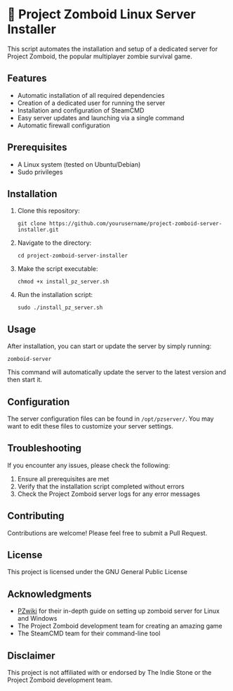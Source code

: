 # 🧟 Project Zomboid Linux Server Installer

This script automates the installation and setup of a dedicated server for Project Zomboid, the popular multiplayer zombie survival game.

## Features

- Automatic installation of all required dependencies
- Creation of a dedicated user for running the server
- Installation and configuration of SteamCMD
- Easy server updates and launching via a single command
- Automatic firewall configuration

## Prerequisites

- A Linux system (tested on Ubuntu/Debian)
- Sudo privileges

## Installation

1. Clone this repository:
   ```
   git clone https://github.com/yourusername/project-zomboid-server-installer.git
   ```

2. Navigate to the directory:
   ```
   cd project-zomboid-server-installer
   ```

3. Make the script executable:
   ```
   chmod +x install_pz_server.sh
   ```

4. Run the installation script:
   ```
   sudo ./install_pz_server.sh
   ```

## Usage

After installation, you can start or update the server by simply running:
```
zomboid-server
```

This command will automatically update the server to the latest version and then start it.

## Configuration

The server configuration files can be found in `/opt/pzserver/`. You may want to edit these files to customize your server settings.

## Troubleshooting

If you encounter any issues, please check the following:

1. Ensure all prerequisites are met
2. Verify that the installation script completed without errors
3. Check the Project Zomboid server logs for any error messages

## Contributing

Contributions are welcome! Please feel free to submit a Pull Request.

## License

This project is licensed under the GNU General Public License

## Acknowledgments

- [PZwiki](https://pzwiki.net/wiki/Dedicated_server) for their in-depth guide on setting up zomboid server for Linux and Windows
- The Project Zomboid development team for creating an amazing game
- The SteamCMD team for their command-line tool

## Disclaimer

This project is not affiliated with or endorsed by The Indie Stone or the Project Zomboid development team.

